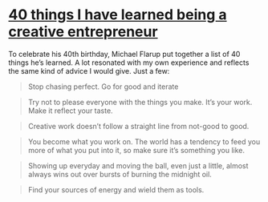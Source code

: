 # [40 things I have learned being a creative entrepreneur](https://newsletters.feedbinusercontent.com/d30/d309efabf68f687a402b02436fd3819d2815b960.html)

To celebrate his 40th birthday, Michael Flarup put together a list of 40 things he’s learned. A lot resonated with my own experience and reflects the same kind of advice I would give. Just a few:

> Stop chasing perfect. Go for good and iterate

> Try not to please everyone with the things you make. It’s your work. Make it reflect your taste.

> Creative work doesn’t follow a straight line from not-good to good.

> You become what you work on. The world has a tendency to feed you more of what you put into it, so make sure it’s something you like.

> Showing up everyday and moving the ball, even just a little, almost always wins out over bursts of burning the midnight oil. 

> Find your sources of energy and wield them as tools.